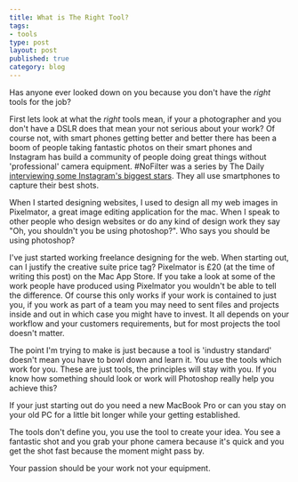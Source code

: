 ```yaml
--- 
title: What is The Right Tool?
tags: 
- tools
type: post
layout: post
published: true
category: blog
---
```


Has anyone ever looked down on you because you don't have the *right* tools for the job?

First lets look at what the *right* tools mean, if your a photographer and you don't have a DSLR does that mean your not serious about your work? Of course not, with smart phones getting better and better there has been a boom of people taking fantastic photos on their smart phones and Instagram has build a community of people doing great things without 'professional' camera equipment. #NoFilter was a series by The Daily [interviewing some Instagram's biggest stars](http://www.iso1200.com/2012/12/nofilter-with-instagrams-biggest-stars.html). They all use smartphones to capture their best shots.

When I started designing websites, I used to design all my web images in Pixelmator, a great image editing application for the mac. When I speak to other people who design websites or do any kind of design work they say "Oh, you shouldn't you be using photoshop?". Who says you should be using photoshop?

I've just started working freelance designing for the web. When starting out, can I justify the creative suite price tag? Pixelmator is £20 (at the time of writing this post) on the Mac App Store. If you take a look at some of the work people have produced using Pixelmator you wouldn't be able to tell the difference. Of course this only works if your work is contained to just you, if you work as part of a team you may need to sent files and projects inside and out in which case you might have to invest. It all depends on your workflow and your customers requirements, but for most projects the tool doesn't matter.

The point I'm trying to make is just because a tool is 'industry standard' doesn't mean you have to bowl down and learn it. You use the tools which work for you. These are just tools, the principles will stay with you. If you know how something should look or work will Photoshop really help you achieve this?

If your just starting out do you need a new MacBook Pro or can you stay on your old PC for a little bit longer while your getting established.

The tools don't define you, you use the tool to create your idea. You see a fantastic shot and you grab your phone camera because it's quick and you get the shot fast because the moment might pass by.

Your passion should be your work not your equipment.